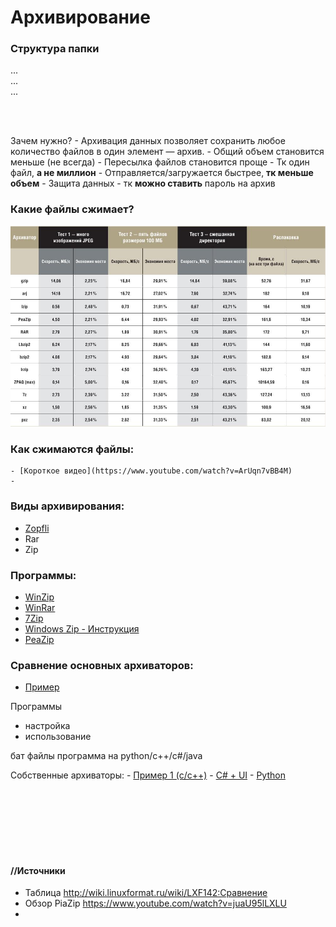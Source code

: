 # Архивирование 

### Структура папки 
...  
...  
...  


<br></br>

Зачем нужно? 
    - Архивация данных позволяет сохранить любое количество файлов в один элемент — архив.
    - Общий объем становится меньше (не всегда)
    - Пересылка файлов становится проще
      - Тк один файл, **а не миллион**
      - Отправляется/загружается быстрее, **тк меньше объем**
    - Защита данных - тк **можно ставить** пароль на архив

### Какие файлы сжимает?
![table_arch][id_0]

### Как сжимаются файлы: 
    - [Короткое видео](https://www.youtube.com/watch?v=ArUqn7vBB4M)
    - 



### Виды архивирования: 
- [Zopfli](https://habr.com/ru/post/171181/)
- Rar
- Zip

### Программы: 
- [WinZip](https://www.winzip.com/ru/) 
- [WinRar](https://www.win-rar.com/start.html?&L=4) 
- [7Zip](https://7-zip.org.ua/ru/)
- [Windows Zip - Инструкция](https://support.microsoft.com/ru-ru/windows/запаковка-и-распаковка-файлов-8d28fa72-f2f9-712f-67df-f80cf89fd4e5) 
- [PeaZip](https://peazip.github.io/)

### Сравнение основных архиваторов: 
  - [Пример](https://mywebpc.ru/manual/arhivatory-dlya-windows/)



Программы 
+ настройка 
+ использование 

бат файлы 
программа на python/c++/c#/java

Собственные архиваторы: 
    - [Пример 1 (с/с++)](https://www.youtube.com/watch?v=GBJl8yxxyzg)
    - [C# + UI](https://www.youtube.com/watch?v=vbGFRzzs4Hw)
    - [Python](https://www.youtube.com/watch?v=tQFKjHD5fvw)


<br></br>
<br></br>
<br></br>

[id_0]: /End/Belem_Ru/Данные/img/table_arch.jpg
#### //Источники
 - Таблица http://wiki.linuxformat.ru/wiki/LXF142:Сравнение
 - Обзор PiaZip https://www.youtube.com/watch?v=juaU95lLXLU
 - 